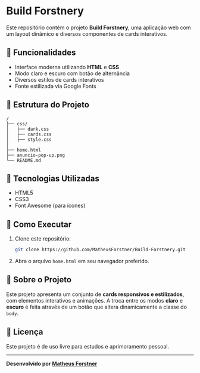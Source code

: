 # Build Forstnery

Este repositório contém o projeto **Build Forstnery**, uma aplicação web com um layout dinâmico e diversos componentes de cards interativos.

## 🚀 Funcionalidades
- Interface moderna utilizando **HTML** e **CSS**
- Modo claro e escuro com botão de alternância
- Diversos estilos de cards interativos
- Fonte estilizada via Google Fonts

## 📂 Estrutura do Projeto
```
/
├── css/
│   ├── dark.css
│   ├── cards.css
│   ├── style.css
│
├── home.html
├── anuncio-pop-up.png
└── README.md
```

## 🎨 Tecnologias Utilizadas
- HTML5
- CSS3
- Font Awesome (para ícones)

## 🔧 Como Executar
1. Clone este repositório:
   ```sh
   git clone https://github.com/MatheusForstner/Build-Forstnery.git
   ```
2. Abra o arquivo `home.html` em seu navegador preferido.

## 📌 Sobre o Projeto
Este projeto apresenta um conjunto de **cards responsivos e estilizados**, com elementos interativos e animações. A troca entre os modos **claro** e **escuro** é feita através de um botão que altera dinamicamente a classe do `body`.

## 📝 Licença
Este projeto é de uso livre para estudos e aprimoramento pessoal.

---
**Desenvolvido por [Matheus Forstner](https://github.com/MatheusForstner)**
